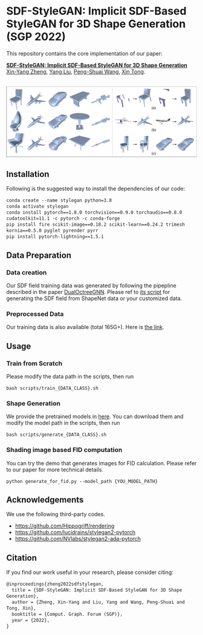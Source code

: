 # SDF-StyleGAN: Implicit SDF-Based StyleGAN for 3D Shape Generation (SGP 2022)

This repository contains the core implementation of our paper:

**[SDF-StyleGAN: Implicit SDF-Based StyleGAN for 3D Shape Generation](https://zhengxinyang.github.io/projects/SDF_stylegan.html)**
<br>
[Xin-Yang Zheng](https://zhengxinyang.github.io/),
[Yang Liu](https://xueyuhanlang.github.io/),
[Peng-Shuai Wang](https://wang-ps.github.io/),
[Xin Tong](https://www.microsoft.com/en-us/research/people/xtong/).
<br>
<br>

![teaser](teaser_full.png)

## Installation

Following is the suggested way to install the dependencies of our code:

```
conda create --name stylegan python=3.8
conda activate stylegan
conda install pytorch==1.8.0 torchvision==0.9.0 torchaudio==0.8.0 cudatoolkit=11.1 -c pytorch -c conda-forge
pip install fire scikit-image==0.18.2 scikit-learn==0.24.2 trimesh kornia==0.5.8 pyglet pyrender pyrr
pip install pytorch-lightning==1.5.1
```

## Data Preparation

### Data creation

Our SDF field training data was generated by following the pipepline described in the paper <a href="https://github.com/microsoft/DualOctreeGNN" target="_blank">DualOctreeGNN</a>. Please ref to <a href="https://github.com/microsoft/DualOctreeGNN#21-data-preparation" target="_blank">its script</a> for generating the SDF field from ShapeNet data or your customized data.

### Preprocessed Data

Our training data is also available (total 165G+).
Here is <a href="hhtps://pan.baidu.com/s/1nVS7wlcOz62nYBgjp_M8Yg?pwd=oj1b">the link</a>.

## Usage

### Train from Scratch

Please modify the data path in the scripts, then run

```
bash scripts/train_{DATA_CLASS}.sh
```

### Shape Generation

We provide the pretrained models in <a href="https://drive.google.com/drive/folders/1pbtileaz2eMAiP2uK_u22c3JyhGq-WVC?usp=sharing" target="_blank">here</a>. You can download them and modify the model path in the scripts, then run

```
bash scripts/generate_{DATA_CLASS}.sh
```

### Shading image based FID computation

You can try the demo that generates images for FID calculation. Please refer to our paper for more technical details.

```
python generate_for_fid.py --model_path {YOU_MODEL_PATH}
```

<!-- ## Other evaluation Metrics
Please ref to
<a href="https://github.com/jtpils/TreeGAN" target="_blank">TreeGAN</a>, <a href="https://github.com/AnTao97/dgcnn.pytorch" target="_blank">DGCNN</a>, <a href="https://github.com/stevenygd/PointFlow" target="_blank">PointFlow</a>, <a href="https://github.com/Sunwinds/ShapeDescriptor" target="_blank">ShapeDescriptor</a> and <a href="https://github.com/GaParmar/clean-fid" target="_blank">Clean-FID</a> -->

## Acknowledgements

We use the following third-party codes.

- <a href="https://github.com/Hippogriff/rendering" target="_blank">https://github.com/Hippogriff/rendering</a>
- <a href="https://github.com/lucidrains/stylegan2-pytorch" target="_blank">https://github.com/lucidrains/stylegan2-pytorch</a>
- <a href=" https://github.com/NVlabs/stylegan2-ada-pytorch" target="_blank"> https://github.com/NVlabs/stylegan2-ada-pytorch</a>

## Citation

If you find our work useful in your research, please consider citing:

```
@inproceedings{zheng2022sdfstylegan,
  title = {SDF-StyleGAN: Implicit SDF-Based StyleGAN for 3D Shape Generation},
  author = {Zheng, Xin-Yang and Liu, Yang and Wang, Peng-Shuai and Tong, Xin},
  booktitle = {Comput. Graph. Forum (SGP)},
  year = {2022},
}
```
